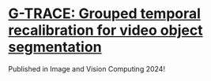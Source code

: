 # [G-TRACE: Grouped temporal recalibration for video object segmentation](https://www.sciencedirect.com/science/article/abs/pii/S0262885624001549?via%3Dihub)

Published in Image and Vision Computing 2024!

